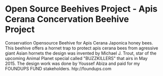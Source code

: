 Open Source Beehives Project - Apis Cerana Concervation Beehive Project
===============

Conservation Opensource Beehive for Apis Cerana Japonica honey bees. This beehive offers a hornet trap to protect apis cerana bees from agressive giant Asian hornets the design was invented by Michael J. Trout, star of the upcoming Animal Planet special called "BUZZKILLERS" that airs in May 2015. The design work was done by Youssef Abiza and paid for my FOUNDUPS FUND stakeholders. htp://foundups.com
